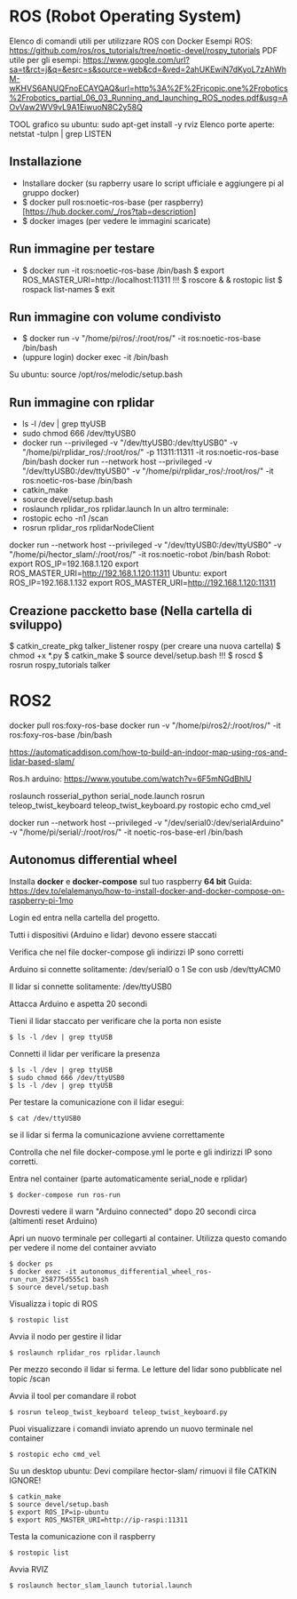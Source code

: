# ROS (Robot Operating System)
Elenco di comandi utili per utilizzare ROS con Docker
Esempi ROS: https://github.com/ros/ros_tutorials/tree/noetic-devel/rospy_tutorials
PDF utile per gli esempi: https://www.google.com/url?sa=t&rct=j&q=&esrc=s&source=web&cd=&ved=2ahUKEwiN7dKyoL7zAhWhM-wKHVS6ANUQFnoECAYQAQ&url=http%3A%2F%2Fricopic.one%2Frobotics%2Frobotics_partial_06_03_Running_and_launching_ROS_nodes.pdf&usg=AOvVaw2WV9vL9A1EiwuoN8C2y58Q

TOOL grafico su ubuntu: sudo apt-get install -y rviz 
Elenco porte aperte: netstat -tulpn | grep LISTEN


## Installazione
- Installare docker (su rapberry usare lo script ufficiale e aggiungere pi al gruppo docker)
- $ docker pull ros:noetic-ros-base (per raspberry) [https://hub.docker.com/_/ros?tab=description]
- $ docker images (per vedere le immagini scaricate)


## Run immagine per testare
- $ docker run -it ros:noetic-ros-base /bin/bash
$ export ROS_MASTER_URI=http://localhost:11311    !!!
$ roscore &
& rostopic list
$ rospack list-names
$ exit


## Run immagine con volume condivisto
- $ docker run -v "/home/pi/ros/:/root/ros/" -it ros:noetic-ros-base /bin/bash
- (uppure login) docker exec -it <NAME> /bin/bash


Su ubuntu: source /opt/ros/melodic/setup.bash
## Run immagine con rplidar
- ls -l /dev | grep ttyUSB
- sudo chmod 666 /dev/ttyUSB0
- docker run --privileged -v "/dev/ttyUSB0:/dev/ttyUSB0" -v "/home/pi/rplidar_ros/:/root/ros/" -p 11311:11311 -it ros:noetic-ros-base /bin/bash
docker run --network host --privileged -v "/dev/ttyUSB0:/dev/ttyUSB0" -v "/home/pi/rplidar_ros/:/root/ros/" -it ros:noetic-ros-base /bin/bash
- catkin_make
- source devel/setup.bash
- roslaunch rplidar_ros rplidar.launch
In un altro terminale:
- rostopic echo -n1 /scan
- rosrun rplidar_ros rplidarNodeClient

docker run --network host --privileged -v "/dev/ttyUSB0:/dev/ttyUSB0" -v "/home/pi/hector_slam/:/root/ros/" -it ros:noetic-robot /bin/bash
Robot:
export ROS_IP=192.168.1.120
export ROS_MASTER_URI=http://192.168.1.120:11311
Ubuntu:
export ROS_IP=192.168.1.132
export ROS_MASTER_URI=http://192.168.1.120:11311


## Creazione paccketto base (Nella cartella di sviluppo)
$ catkin_create_pkg talker_listener rospy (per creare una nuova cartella)
$ chmod +x *.py
$ catkin_make
$ source devel/setup.bash   !!!
$ roscd
$ rosrun rospy_tutorials talker




# ROS2
docker pull ros:foxy-ros-base
docker run -v "/home/pi/ros2/:/root/ros/" -it ros:foxy-ros-base /bin/bash


https://automaticaddison.com/how-to-build-an-indoor-map-using-ros-and-lidar-based-slam/


Ros.h arduino: https://www.youtube.com/watch?v=6F5mNGdBhlU

roslaunch rosserial_python serial_node.launch
rosrun teleop_twist_keyboard teleop_twist_keyboard.py
rostopic echo cmd_vel

docker run --network host --privileged -v "/dev/serial0:/dev/serialArduino" -v "/home/pi/serial/:/root/ros/" -it noetic-ros-base-erl /bin/bash




## Autonomus differential wheel
Installa **docker** e **docker-compose** sul tuo raspberry **64 bit**
Guida: https://dev.to/elalemanyo/how-to-install-docker-and-docker-compose-on-raspberry-pi-1mo

Login ed entra nella cartella del progetto. 

Tutti i dispositivi (Arduino e lidar) devono essere staccati

Verifica che nel file docker-compose gli indirizzi IP sono corretti

Arduino si connette solitamente:  /dev/serial0 o 1 Se con usb /dev/ttyACM0

Il lidar si connette solitamente: /dev/ttyUSB0

Attacca Arduino e aspetta 20 secondi

Tieni il lidar staccato per verificare che la porta non esiste
```shell
$ ls -l /dev | grep ttyUSB
```

Connetti il lidar per verificare la presenza
```shell
$ ls -l /dev | grep ttyUSB
$ sudo chmod 666 /dev/ttyUSB0
$ ls -l /dev | grep ttyUSB
```

Per testare la comunicazione con il lidar esegui:
```shell
$ cat /dev/ttyUSB0
```
se il lidar si ferma la comunicazione avviene correttamente

Controlla che nel file docker-compose.yml le porte e gli indirizzi IP sono corretti.

Entra nel container (parte automaticamente serial_node e rplidar)
```shell
$ docker-compose run ros-run
```
Dovresti vedere il warn "Arduino connected" dopo 20 secondi circa (altimenti reset Arduino)

Apri un nuovo terminale per collegarti al container. 
Utilizza questo comando per vedere il nome del container avviato
```shell
$ docker ps
$ docker exec -it autonomus_differential_wheel_ros-run_run_258775d555c1 bash
$ source devel/setup.bash
```


Visualizza i topic di ROS
```shell
$ rostopic list
```

Avvia il nodo per gestire il lidar
```shell
$ roslaunch rplidar_ros rplidar.launch
```
Per mezzo secondo il lidar si ferma. 
Le letture del lidar sono pubblicate nel topic /scan

Avvia il tool per comandare il robot
```shell
$ rosrun teleop_twist_keyboard teleop_twist_keyboard.py
```
Puoi visualizzare i comandi inviato aprendo un nuovo terminale nel container
```shell
$ rostopic echo cmd_vel
```

Su un desktop ubuntu:
Devi compilare hector-slam/
rimuovi il file CATKIN IGNORE!
```shell
$ catkin_make
$ source devel/setup.bash
$ export ROS_IP=ip-ubuntu
$ export ROS_MASTER_URI=http://ip-raspi:11311
```

Testa la comunicazione con il raspberry
```shell
$ rostopic list
```

Avvia RVIZ
```shell
$ roslaunch hector_slam_launch tutorial.launch
```
